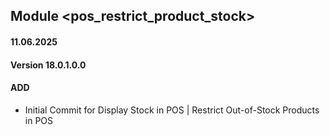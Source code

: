 ## Module <pos_restrict_product_stock>

#### 11.06.2025
#### Version 18.0.1.0.0
#### ADD
- Initial Commit for Display Stock in POS | Restrict Out-of-Stock Products in POS
